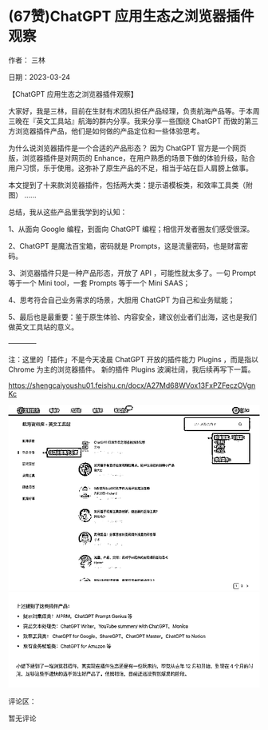 
# (67赞)ChatGPT 应用生态之浏览器插件观察

作者：  三林

日期：2023-03-24

【ChatGPT 应用生态之浏览器插件观察】

大家好，我是三林，目前在生财有术团队担任产品经理，负责航海产品等。于本周三晚在『英文工具站』航海的群内分享。我来分享一些围绕 ChatGPT 而做的第三方浏览器插件产品，他们是如何做的产品定位和一些体验思考。

为什么说浏览器插件是一个合适的产品形态？  因为 ChatGPT 官方是一个网页版，浏览器插件是对网页的 Enhance，在用户熟悉的场景下做的体验升级，贴合用户习惯，乐于使用。这弥补了原生产品的不足，相当于站在巨人肩膀上做事。

本文提到了十来款浏览器插件，包括两大类：提示语模板类，和效率工具类（附图）  ……

总结，我从这些产品里我学到的认知：

1、从面向 Google 编程，到面向 ChatGPT 编程；相信开发者圈友们感受很深。

2、ChatGPT 是魔法百宝箱，密码就是 Prompts，这是流量密码，也是财富密码。

3、浏览器插件只是一种产品形态，开放了 API ，可能性就太多了。一句 Prompt 等于一个 Mini tool，一套 Prompts 等于一个 Mini SAAS；

4、思考符合自己业务需求的场景，大胆用 ChatGPT 为自己和业务赋能；

 

 

5、最后也是最重要：鉴于原生体验、内容安全，建议创业者们出海，这也是我们做英文工具站的意义。

————

注：这里的「插件」不是今天凌晨 ChatGPT 开放的插件能力 Plugins ，而是指以  Chrome 为主的浏览器插件。  新的插件 Plugins 波澜壮阔，我后续再写下一篇。

https://shengcaiyoushu01.feishu.cn/docx/A27Md68WVox13FxPZFeczOVgnKc

![](img/chanpin-chuhai_2066.png) ![](img/chanpin-chuhai_2067.png)

 

 

评论区：

暂无评论
